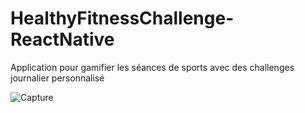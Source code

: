# HealthyFitnessChallenge-ReactNative
Application pour gamifier les séances de sports avec des challenges journalier personnalisé 

![Capture](https://user-images.githubusercontent.com/49157786/98126464-eb44ca80-1eb5-11eb-9485-b93917abea82.PNG)
